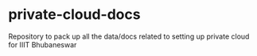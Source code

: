 # private-cloud-docs
Repository to pack up all the data/docs related to setting up private cloud for IIIT Bhubaneswar
